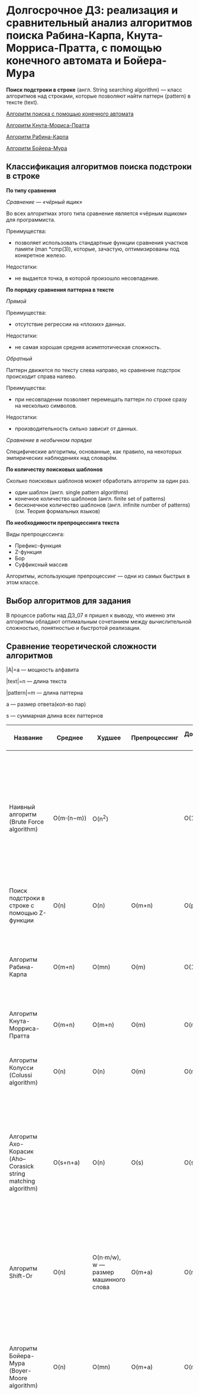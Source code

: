 # Долгосрочное ДЗ: реализация и сравнительный анализ алгоритмов поиска Рабина-Карпа, Кнута-Морриса-Пратта, с помощью конечного автомата и Бойера-Мура

**Поиск подстроки в строке** (англ. String searching algorithm) — класс алгоритмов над строками, которые позволяют найти паттерн (pattern) в тексте (text).

<a href = "https://zloyprepod.ru/21320164/mp_ddz/src/branch/dev_1/search/include/FiniteAutomatAlgo"> Алгоритм поиска с помощью конечного автомата </a>

<a href = "https://zloyprepod.ru/21320164/mp_ddz/src/branch/dev_1/search/include/KnutMorisPrattAlgo"> Алгоритм Кнута-Мориса-Пратта </a>

<a href = "https://zloyprepod.ru/21320164/mp_ddz/src/branch/dev_1/search/include/RabinCarpAlgo"> Алгоритм Рабина-Карпа </a>

<a href = "https://zloyprepod.ru/21320164/mp_ddz/src/branch/dev_1/search/include/BoierMurAlgo"> Алгоритм Бойера-Мура </a>
## Классификация алгоритмов поиска подстроки в строке

**По типу сравнения**

*Сравнение — «чёрный ящик»*

Во всех алгоритмах этого типа сравнение является «чёрным ящиком» для программиста.

Преимущества:

- позволяет использовать стандартные функции сравнения участков памяти (man *cmp(3)), которые, зачастую, оптимизированы под конкретное железо.

Недостатки:

- не выдается точка, в которой произошло несовпадение.

**По порядку сравнения паттерна в тексте**

*Прямой*

Преимущества:
- отсутствие регрессии на «плохих» данных.

Недостатки:
- не самая хорошая средняя асимптотическая сложность.

*Обратный*

Паттерн движется по тексту слева направо, но сравнение подстрок происходит справа налево.

Преимущества:
- при несовпадении позволяет перемещать паттерн по строке сразу на несколько символов.

Недостатки:
- производительность сильно зависит от данных.

*Сравнение в необычном порядке*

Специфические алгоритмы, основанные, как правило, на некоторых эмпирических наблюдениях над словарём.

**По количеству поисковых шаблонов**

Сколько поисковых шаблонов может обработать алгоритм за один раз.

- один шаблон (англ. single pattern algorithms)
- конечное количество шаблонов (англ. finite set of patterns)
- бесконечное количество шаблонов (англ. infinite number of patterns) (см. Теория формальных языков)

**По необходимости препроцессинга текста**

Виды препроцессинга:
- Префикс-функция
- Z-функция
- Бор
- Суффиксный массив

Алгоритмы, использующие препроцессинг — одни из самых быстрых в этом классе.

## Выбор алгоритмов для задания

В процессе работы над ДЗ_07 я пришел к выводу, что именно эти алгоритмы обладают оптимальным сочетанием между вычислительной сложностью, понятностью и быстротой реализации.

## Сравнение теоретической сложности алгоритмов

|А|=a — мощность алфавита

|text|=n — длина текста

|pattern|=m — длина паттерна

a — размер ответа(кол-во пар)

s — суммарная длина всех паттернов

Название | Среднее | Худшее | Препроцессинг | Дополнительная память | Кол-во поисковых шаблонов | Порядок сравнения | Описание
-------- | ------- | ------ | ------------- | --------------------- | ------------------------- | ----------------- | --------
Наивный алгоритм (Brute Force algorithm) | O(m⋅(n−m)) | O(n<sup>2</sup>) |  | O(1) | Single | Прямой | Сравнение — «чёрный ящик». Если m достаточно мало по сравнению с n, то асимптотика будет близкой к O(n), что позволяет использовать его на практике в случаях, когда паттерн много меньше текста (например, Ctrl+F в браузерах)
Поиск подстроки в строке с помощью Z-функции | O(n) | O(n) | O(m+n) | O(p) | Single | Прямой |
Алгоритм Рабина-Карпа | O(m+n) | O(mn) | O(m) | O(1) | Single / Finite | Прямой | Данный алгоритм использует хэширование, что снижает скорость в среднем. Можно модифицировать для поиска нескольких паттернов 
Алгоритм Кнута-Морриса-Пратта | O(m+n) | O(m+n) | O(m) | O(m) | Single | Прямой | Использует префикс-функцию
Алгоритм Колусси (Colussi algorithm) | O(n) | O(n) | O(m) | O(m) | Single | Прямой / Обратный | Оптимизация Алгоритма Кнута-Морриса-Пратта использует как прямой, так и обратный обход
Алгоритм Ахо-Корасик (Aho–Corasick string matching algorithm) | O(s+n+a) | O(n) | O(s) | O(sa) | Finite | Прямой | Строит конечный автомат. Можно хранить таблицу переходов как индексный массив (array), а можно как Красно-черное дерево. В последнем случае уменьшится расход памяти, но ухудшится асимптотика
Алгоритм Shift-Or | O(n) | O(n⋅m/w), w — размер машинного слова | O(m+а) | O(m+а) | Single | Прямой | Использует тот факт, что в современных процессорах битовые сдвиг и или являются атомарными. Эффективен, если m⩽w. Иначе деградирует и по памяти, и по сложности
Алгоритм Бойера-Мура (Boyer-Moore algorithm) | O(n) | O(mn) | O(m+а) | O(m+а) | Single | Обратный | Считается наиболее быстрым из алгоритмов общего назначения. Использует эвристики. Существует большое количество оптимизаций
Поиск подстроки в строке с помощью суффиксного массива (Suffix array) | O(mlog(n)) | O(mlog(n)) | O(n) | O(n) | Single | Прямой | Использует Суффиксный массив. Если использовать Largest common prefix (lcp), то можно уменьшить асимптотику до O(m+log(n)). Суффиксный массив можно строить стандартными способами или алгоритмом Карккайнена-Сандерса. Асимптотика приведена для построения суффиксного массива с помощью алгоритма Карккайнена-Сандерса
Поиск подстроки в строке с помощью суффиксного дерева (Suffix tree) | O(m) | O(m) | O(n) | O(n) | Single | Прямой | Позволяет выполнять поиск подстроки в строке за линейное время
Алгоритм Апостолико-Крочемора (Apostolico-Crochemore algorithm) | O(n) | O(n) | O(m) | O(m) | Single | Прямой | В худшем случае выполнит 1.5n сравнений.


# Анализ производительности реализации на языке с++

Проведем результаты времени поиска на примере романа Война и Мир (примерно 2 966 547 символов)

*Сравнение происходит только для первых двух алгоритмов в силу проблем с кодировкой романа*

длина подстроки\время работы | Рабин-Карп | Кнут-Моррис-Пратт | количество совпадений
-----------------------------|------------|-------------------|----------------------
"War and Peace" (13 символов) | 0.058199s | 0.049292s | 33
"The robbery and looting go on. There is a gang of thieves in our district that would need strong guards to arrest it. 11 October." (129 символов) | 0.059039s | 0.0474s | 1
"movement" (8 символов) | 0.064818s | 0.050386s | 336
"The specialized historian, describing the campaign of the year thirteen, or the restoration of the Bourbons, says directly that these events were produced by the will of Alexander. But the general historian Gervinus, disproving this view of the specialized historian, aims to show that the campaign of the year thirteen and the restoration of the Bourbons had as their causes, besides the will of Alexander, the activity of Stein, Metternich, Mme de Sta&#235;l, Talleyrand, Fichte, Chateaubriand, and others. The historian has obviously broken down the power of Alexander into its components: Talleyrand, Chateaubriand, and so on; the sum of these components, that is, the mutual influence on each other of Chateaubriand, Talleyrand, Mme de Sta&#235;l, and others, obviously does not equal the whole resultant, that is, the phenomenon that millions of Frenchmen submitted to the Bourbons. From the fact that Chateaubriand, Mme de Sta&#235;l, and others said such-and-such words to each other, there follows only their relations among themselves, not the submission of millions. And therefore, in order to explain in what way the submission of millions followed from their relations, that is, how from components equal to one A there followed a resultant equal to a thousand times A, the historian must necessarily allow again for the same force of the power which he denies, recognizing it as the result of forces, that is, he must allow for the unexplained force acting upon the composite. This is what general historians do. And consequently they contradict not only the specialized historians, but also themselves." (1617 символов) | 0.059125s | 0.047611s | 1

Заметим, что на данном этапе однозначно лидирует алгоритм Кнута-Морриса-Пратта

Сгенерируем большое количество повторяющихся строк и проведем испытания на них (порядка 107049600 символов)

длина подстроки\время работы | Рабин-Карп | Кнут-Моррис-Пратт | конечный автомат | Бойер-Мур | количество совпадений
-----------------------------|------------|-------------------|------------------|----------|-----------------------
"abcde" (5 символов) | 1.96297s | 1.78322s | 1.17437s | 0.697919s | 2019600
"abcdefghijklmanopqrstuvwxyzABCDEFGHIJKLMNOPQRSTUVWXYZ" (53 символов) | 3.23458s | 2.73332s | 1.26814s | 1.27158s | 2019600
"abcdefghijklmanopqrstuvwxyzABCDEFGHIJKLMNOPQRSTUVWXYZ" x 4 (212 символов) | 7.00196s | 2.7473s | 1.14837s | 5.43688s | 2019600
"abcdefghijklmanopqrstuvwxyzABCDEFGHIJKLMNOPQRSTUVWXYZ" x 20 (1060 символов) | 28.2672s | 2.74396s | 1.30098s | 25.5049s | 2019581

Заметим, что на повторяющихся данных алгоритм Кнута-Морриса-Пратта ведет себя стабильно за счет префикс-таблицы, в то время как алгоритм Рабина-Карпа сильно падает с увеличением данных.
Кроме того, алгоритм поиска с помощью коечного автомата тратит много времени на построение автомата, но сам поиск затем выполняет оч быстро.

# Вывод

В результате сравнения на сравнительно больших данных аутсайдером оказался алгоритм Рабина-Карпа (очевидно), а также алгоритм Бойера-Мура, который, однако, эффективнее при поиске малых фрагментов. Явным лидером оказался алгоритм с конечным автоматом, который во всех случах работает очень шустро. Не так далеко за ним идет алгоритм Кнута-Мориса-Пратта, который хоть и работает чуть хуже, гораздо понятнее в плане идеи и реализации. Таким образом, Кнут-Морис-Пратт является достаточно универсаьным алгоритмом, в то время как поиск с помощью конечного автомата требует время на построение самого автомата, что, возможно, не совсем эффективно на малых данных, но крайне эффективно на больших. Поэтому единственный верный ответ на вопрос, кто лучше - в зависимости от поставленных задач. На малых данных, особенно при малой подстроке, вполне неплохо себя показывает и брутфорс, зато при действительно больших объемах из представленных алгоритмов самый эффективный - конечный автомат.